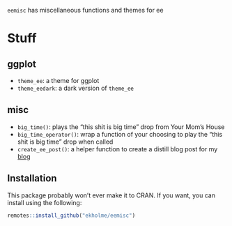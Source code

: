 
`eemisc` has miscellaneous functions and themes for ee

# Stuff

## ggplot

  - `theme_ee`: a theme for ggplot
  - `theme_eedark`: a dark version of `theme_ee`

## misc

  - `big_time()`: plays the “this shit is big time” drop from Your Mom’s
    House
  - `big_time_operator()`: wrap a function of your choosing to play the
    “this shit is big time” drop when called
  - `create_ee_post()`: a helper function to create a distill blog post
    for my [blog](www.ericekholm.com/blog/)

## Installation

This package probably won’t ever make it to CRAN. If you want, you can
install using the following:

``` r
remotes::install_github("ekholme/eemisc")
```
